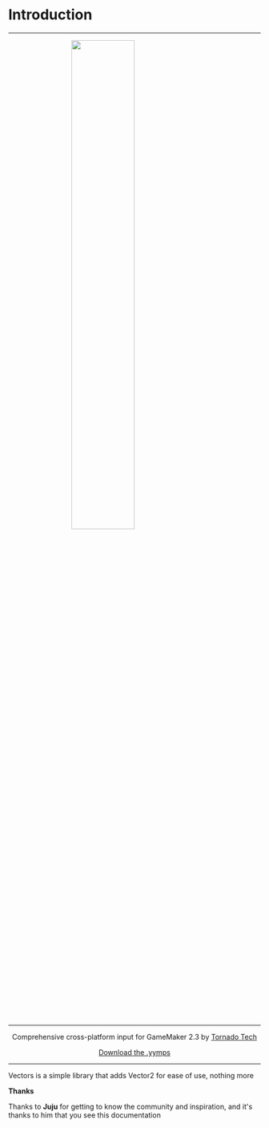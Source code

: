 # Introduction

---

<img src="https://raw.githubusercontent.com/Tornado-Technology/Vectors/master/LOGO.png" width="50%" style="display: block; margin: auto; image-rendering: pixelated;" />
<hr>
<p align="center">Comprehensive cross-platform input for GameMaker 2.3 by <a href="https://twitter.com/_tornadotech_" target="_blank">Tornado Tech</a></p>

<p align="center"><a href="https://github.com/Tornado-Technology/Vectors/releases/" target="_blank">Download the .yymps</a></p>
<!-- <p align="center">Talk about Input on the <a href="https://discord.gg/8krYCqr" target="_blank">Discord server</a></p> -->

---

Vectors is a simple library that adds Vector2 for ease of use, nothing more

**Thanks**

Thanks to **Juju** for getting to know the community and inspiration, and it's thanks to him that you see this documentation